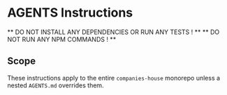 # AGENTS Instructions

** DO NOT INSTALL ANY DEPENDENCIES OR RUN ANY TESTS ! **
** DO NOT RUN ANY NPM COMMANDS ! **

## Scope

These instructions apply to the entire `companies-house` monorepo unless a nested `AGENTS.md` overrides them.
